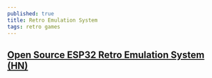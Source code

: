 ```yaml
---
published: true
title: Retro Emulation System
tags: retro games
---
```

## [Open Source ESP32 Retro Emulation System (HN)](https://news.ycombinator.com/item?id=21633493)
